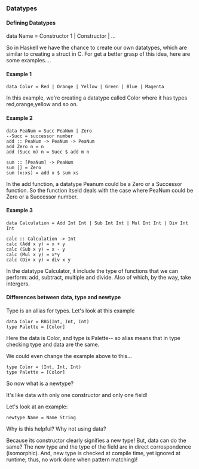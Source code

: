 ### Datatypes 

#### Defining Datatypes

data Name = Constructor 1 <args> | Constructor <argv> | ...

So in Haskell we have the chance to create our own datatypes, which are similar to creating a struct in C. For get a better grasp of this idea, here are some examples....

#### Example 1
```
data Color = Red | Orange | Yellow | Green | Blue | Magenta
```
In this example, we're creating a datatype called Color where it has types red,orange,yellow and so on.


#### Example 2
```
data PeaNum = Succ PeaNum | Zero
--Succ = successor number
add :: PeaNum -> PeaNum -> PeaNum
add Zero n = n
add (Succ m) n = Succ $ add m n

sum :: [PeaNum] -> PeaNum
sum [] = Zero
sum (x:xs) = add x $ sum xs
```
In the add function, a datatype Peanum could be a Zero or a Successor function. So the function itseld deals with the case where PeaNum could be Zero or a Successor number.

#### Example 3

```
data Calculation = Add Int Int | Sub Int Int | Mul Int Int | Div Int Int

calc :: Calculation -> Int
calc (Add x y) = x + y
calc (Sub x y) = x - y
calc (Mul x y) = x*y
calc (Div x y) = div x y
```
In the datatype Calculator, it include the type of functions that we can perform: add, subtract, multiple and divide. Also of which, by the way, take intergers. 

#### Differences between data, type and newtype
Type is an allias for types. Let's look at this example 

```
data Color = RBG(Int, Int, Int)
type Palette = [Color]
```

Here the data is Color, and type is Palette-- so alias means that in type checking type and data are the same. 

We could even change the example above to this...

```
type Color = (Int, Int, Int)
type Palette = [Color]
```

So now what is a newtype?

It's like data with only one constructor and only one field!

Let's look at an example:
```
newtype Name = Name String
```
Why is this helpful? Why not using data?

Because its constructor clearly signifies a new type! But, data can do the same? The new type and the type of the field are in direct corrospondence (isomorphic). And, new type is checked at compile time, yet ignored at runtime; thus, no work done when pattern matching)! 


